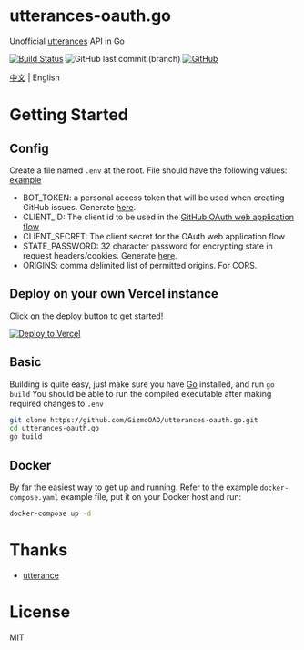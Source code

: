 # utterances-oauth.go

Unofficial [utterances](https://github.com/utterance) API in Go

[![Build Status](https://cloud.drone.io/api/badges/GizmoOAO/utterances-oauth.go/status.svg)](https://cloud.drone.io/GizmoOAO/utterances-oauth.go)
![GitHub last commit (branch)](https://img.shields.io/github/last-commit/GizmoOAO/utterances-oauth.go/main)
[![GitHub](https://img.shields.io/github/license/GizmoOAO/utterances-oauth.go)](./LICENSE)

[中文](./README.md) | English

# Getting Started

## Config

Create a file named `.env` at the root. File should have the following values: [example](./.env.example)

- BOT_TOKEN: a personal access token that will be used when creating GitHub issues. Generate [here](https://github.com/settings/tokens/new?scopes=public_repo).
- CLIENT_ID: The client id to be used in the [GitHub OAuth web application flow](https://developer.github.com/v3/oauth/#web-application-flow)
- CLIENT_SECRET: The client secret for the OAuth web application flow
- STATE_PASSWORD: 32 character password for encrypting state in request headers/cookies. Generate [here](https://lastpass.com/generatepassword.php).
- ORIGINS: comma delimited list of permitted origins. For CORS.

## Deploy on your own Vercel instance

Click on the deploy button to get started!

[![Deploy to Vercel](https://vercel.com/button)](https://vercel.com/import/project?template=https://github.com/GizmoOAO/utterances-oauth.go)

## Basic

Building is quite easy, just make sure you have [Go](https://golang.org/) installed, and run `go build` You should be able to run the compiled executable after making required changes to `.env`

```bash
git clone https://github.com/GizmoOAO/utterances-oauth.go.git
cd utterances-oauth.go
go build
```

## Docker

By far the easiest way to get up and running. Refer to the example `docker-compose.yaml` example file, put it on your Docker host and run:

```bash
docker-compose up -d
```

# Thanks

- [utterance](https://github.com/utterance)

# License

MIT
